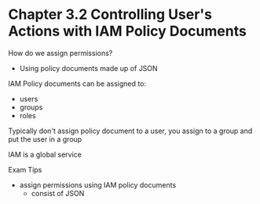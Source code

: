 # Chapter 3.2 Controlling User's Actions with IAM Policy Documents

How do we assign permissions?
- Using policy documents made up of JSON

IAM Policy documents can be assigned to:
- users
- groups
- roles

Typically don't assign policy document to a user, you assign to a group and put the user in a group

IAM is a global service

Exam Tips
- assign permissions using IAM policy documents
	- consist of JSON